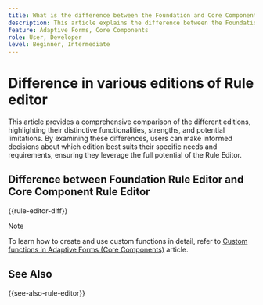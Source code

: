 ```yaml
---
title: What is the difference between the Foundation and Core Components rule editors?
description: This article explains the difference between the Foundation and Core Components rule editors
feature: Adaptive Forms, Core Components
role: User, Developer
level: Beginner, Intermediate
---
```

# Difference in various editions of Rule editor 

This article provides a comprehensive comparison of the different editions, highlighting their distinctive functionalities, strengths, and potential limitations. By examining these differences, users can make informed decisions about which edition best suits their specific needs and requirements, ensuring they leverage the full potential of the Rule Editor. 

## Difference between Foundation Rule Editor and Core Component Rule Editor

{{rule-editor-diff}}

>[!NOTE]
>
> To learn how to create and use custom functions in detail, refer to [Custom functions in Adaptive Forms (Core Components)](/help/forms/create-and-use-custom-functions.md) article.


## See Also

{{see-also-rule-editor}}
